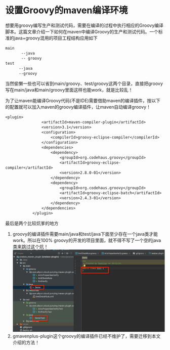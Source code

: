 # 设置Groovy的maven编译环境
想要用groovy编写生产和测试代码，需要在编译的过程中执行相应的Groovy编译脚本。这篇文章介绍一下如何在maven中编译Groovy的生产和测试代码。一个标准的java+groovy混用的项目工程结构应用如下

```
main
       --java
       -- groovy
test  
      --java
      --groovy
```
当然偷懒一些也可以省到main/groovy、test/groovy这两个目录，直接把groovy写在main/java和main/groovy里面这样也能work，就是比较乱！

为了让maven能编译Groovy代码(不是IDE)需要借助maven的编译插件，按以下的配置就可以加入maven的groovy编译插件，让maven自动编译groovy！
```
<plugin>
                <artifactId>maven-compiler-plugin</artifactId>
                <version>3.1</version>
                <configuration>
                    <compilerId>groovy-eclipse-compiler</compilerId>
                </configuration>
                <dependencies>
                    <dependency>
                        <groupId>org.codehaus.groovy</groupId>
                        <artifactId>groovy-eclipse-compiler</artifactId>
                        <version>2.8.0-01</version>
                    </dependency>
                    <dependency>
                        <groupId>org.codehaus.groovy</groupId>
                        <artifactId>groovy-eclipse-batch</artifactId>
                        <version>2.4.3-01</version>
                    </dependency>
                </dependencies>
            </plugin>
```

最后是两个比较炕爹的地方
1. groovy的编译插件需要main/java和test/java下面至少存在一个java类才能work。所以在100% groovy的开发的项目里面，就不得不写了一个空的java类来跳过这个炕！
![groovy_maven_comple_plugin.png](groovy_maven_comple_plugin.png)
2. gmavenplus-plugin这个groovy的编译插件已经不维护了，需要迁移到本文介绍的方法！

